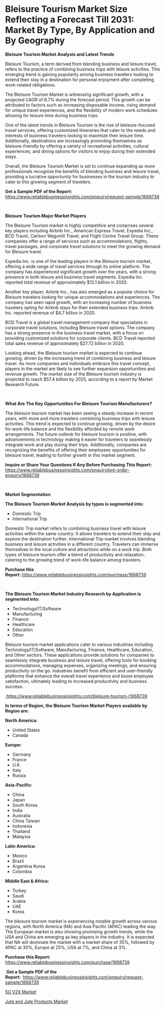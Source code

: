 <p><h1>Bleisure Tourism Market Size Reflecting a Forecast Till 2031: Market By Type, By Application and By Geography</h1></p><p><strong>Bleisure Tourism Market Analysis and Latest Trends</strong></p>
<p><p>Bleisure Tourism, a term derived from blending business and leisure travel, refers to the practice of combining business trips with leisure activities. This emerging trend is gaining popularity among business travelers looking to extend their stay in a destination for personal enjoyment after completing work-related obligations.</p><p>The Bleisure Tourism Market is witnessing significant growth, with a projected CAGR of 6.7% during the forecast period. This growth can be attributed to factors such as increasing disposable income, rising demand for unique travel experiences, and the flexibility of modern work schedules allowing for leisure time during business trips.</p><p>One of the latest trends in Bleisure Tourism is the rise of bleisure-focused travel services, offering customized itineraries that cater to the needs and interests of business travelers looking to maximize their leisure time. Additionally, destinations are increasingly promoting themselves as bleisure-friendly by offering a variety of recreational activities, cultural experiences, and dining options for visitors to enjoy during their extended stays.</p><p>Overall, the Bleisure Tourism Market is set to continue expanding as more professionals recognize the benefits of blending business and leisure travel, providing a lucrative opportunity for businesses in the tourism industry to cater to this growing segment of travelers.</p></p>
<p><strong>Get a Sample PDF of the Report:&nbsp;</strong> <a href="https://www.reliablebusinessinsights.com/enquiry/request-sample/1668739">https://www.reliablebusinessinsights.com/enquiry/request-sample/1668739</a></p>
<p>&nbsp;</p>
<p><strong>Bleisure Tourism Major Market Players</strong></p>
<p><p>The Bleisure Tourism market is highly competitive and comprises several key players including Airbnb Inc., American Express Travel, Expedia Inc., BCD Travel, Carlson Wagonlit Travel, and Flight Centre Travel Group. These companies offer a range of services such as accommodations, flights, travel packages, and corporate travel solutions to meet the growing demand for Bleisure travel.</p><p>Expedia Inc. is one of the leading players in the Bleisure tourism market, offering a wide range of travel services through its online platform. The company has experienced significant growth over the years, with a strong presence in both leisure and business travel segments. Expedia Inc. reported total revenue of approximately $12.1 billion in 2020.</p><p>Another key player, Airbnb Inc., has also emerged as a popular choice for Bleisure travelers looking for unique accommodations and experiences. The company has seen rapid growth, with an increasing number of business travelers opting for Airbnb stays for their extended business trips. Airbnb Inc. reported revenue of $4.7 billion in 2020.</p><p>BCD Travel is a global travel management company that specializes in corporate travel solutions, including Bleisure travel options. The company has a strong presence in the business travel market, with a focus on providing customized solutions for corporate clients. BCD Travel reported total sales revenue of approximately $27.72 billion in 2020.</p><p>Looking ahead, the Bleisure tourism market is expected to continue growing, driven by the increasing trend of combining business and leisure travel. As more companies and individuals embrace this travel concept, players in the market are likely to see further expansion opportunities and revenue growth. The market size of the Bleisure tourism industry is projected to reach $57.4 billion by 2025, according to a report by Market Research Future.</p></p>
<p>&nbsp;</p>
<p><strong>What Are The Key Opportunities For Bleisure Tourism Manufacturers?</strong></p>
<p><p>The bleisure tourism market has been seeing a steady increase in recent years, with more and more travelers combining business trips with leisure activities. This trend is expected to continue growing, driven by the desire for work-life balance and the flexibility afforded by remote work arrangements. The future outlook for bleisure tourism is positive, with advancements in technology making it easier for travelers to seamlessly integrate work and play during their trips. Additionally, companies are recognizing the benefits of offering their employees opportunities for bleisure travel, leading to further growth in this market segment.</p></p>
<p><strong>Inquire or Share Your Questions If Any Before Purchasing This Report:</strong> <a href="https://www.reliablebusinessinsights.com/enquiry/pre-order-enquiry/1668739">https://www.reliablebusinessinsights.com/enquiry/pre-order-enquiry/1668739</a></p>
<p>&nbsp;</p>
<p><strong>Market Segmentation</strong></p>
<p><strong>The Bleisure Tourism Market Analysis by types is segmented into:</strong></p>
<p><ul><li>Domestic Trip</li><li>International Trip</li></ul></p>
<p><p>Domestic Trip market refers to combining business travel with leisure activities within the same country. It allows travelers to extend their stay and explore the destination further. International Trip market involves blending business and leisure activities in a different country. Travelers can immerse themselves in the local culture and attractions while on a work trip. Both types of bleisure tourism offer a blend of productivity and relaxation, catering to the growing trend of work-life balance among travelers.</p></p>
<p><strong>Purchase this Report:&nbsp;</strong><a href="https://www.reliablebusinessinsights.com/purchase/1668739">https://www.reliablebusinessinsights.com/purchase/1668739</a></p>
<p>&nbsp;</p>
<p><strong>The Bleisure Tourism Market Industry Research by Application is segmented into:</strong></p>
<p><ul><li>Technology/IT/Software</li><li>Manufacturing</li><li>Finance</li><li>Healthcare</li><li>Education</li><li>Other</li></ul></p>
<p><p>Bleisure tourism market applications cater to various industries including Technology/IT/Software, Manufacturing, Finance, Healthcare, Education, and Other sectors. These applications provide solutions for companies to seamlessly integrate business and leisure travel, offering tools for booking accommodations, managing expenses, organizing meetings, and ensuring productivity on the go. Industries benefit from efficient and user-friendly platforms that enhance the overall travel experience and boost employee satisfaction, ultimately leading to increased productivity and business success.</p></p>
<p><a href="https://www.reliablebusinessinsights.com/bleisure-tourism-r1668739">&nbsp;https://www.reliablebusinessinsights.com/bleisure-tourism-r1668739</a></p>
<p><strong>In terms of Region, the Bleisure Tourism Market Players available by Region are:</strong></p>
<p>
    <p> <strong> North America: </strong>
        <ul>
            <li>United States</li>
            <li>Canada</li>
        </ul>
        </p> 
    <p> <strong> Europe: </strong>
        <ul>
            <li>Germany</li>
            <li>France</li>
            <li>U.K.</li>
            <li>Italy</li>
            <li>Russia</li>
        </ul>
        </p> 
    <p> <strong> Asia-Pacific: </strong>
        <ul>
            <li>China</li>
            <li>Japan</li>
            <li>South Korea</li>
            <li>India</li>
            <li>Australia</li>
            <li>China Taiwan</li>
            <li>Indonesia</li>
            <li>Thailand</li>
            <li>Malaysia</li>
        </ul>
        </p> 
    <p> <strong> Latin America: </strong>
        <ul>
            <li>Mexico</li>
            <li>Brazil</li>
            <li>Argentina Korea</li>
            <li>Colombia</li>
        </ul>
        </p> 
    <p> <strong> Middle East & Africa: </strong>
        <ul>
            <li>Turkey</li>
            <li>Saudi</li>
            <li>Arabia</li>
            <li>UAE</li>
            <li>Korea</li>
        </ul>
    </p>
    </p>
<p><p>The bleisure tourism market is experiencing notable growth across various regions, with North America (NA) and Asia Pacific (APAC) leading the way. The European market is also showing promising growth trends, while the USA and China are emerging as key players in the industry. It is expected that NA will dominate the market with a market share of 35%, followed by APAC at 30%, Europe at 25%, USA at 7%, and China at 3%.</p></p>
<p><strong>Purchase this Report: </strong><a href="https://www.reliablebusinessinsights.com/purchase/1668739">https://www.reliablebusinessinsights.com/purchase/1668739</a></p>
<p>&nbsp;<strong>Get a Sample PDF of the Report:&nbsp;&nbsp;</strong><a href="https://www.reliablebusinessinsights.com/enquiry/request-sample/1668739">https://www.reliablebusinessinsights.com/enquiry/request-sample/1668739</a></p>
<p><strong></strong></p>
<p><p><a href="https://github.com/haleemasakdiya1/Market-Research-Report-List-1/blob/main/5g-v2x-market.md">5G V2X Market</a></p><p><a href="https://github.com/rionkhanvai01/Market-Research-Report-List-1/blob/main/jute-and-jute-products-market.md">Jute and Jute Products Market</a></p></p>